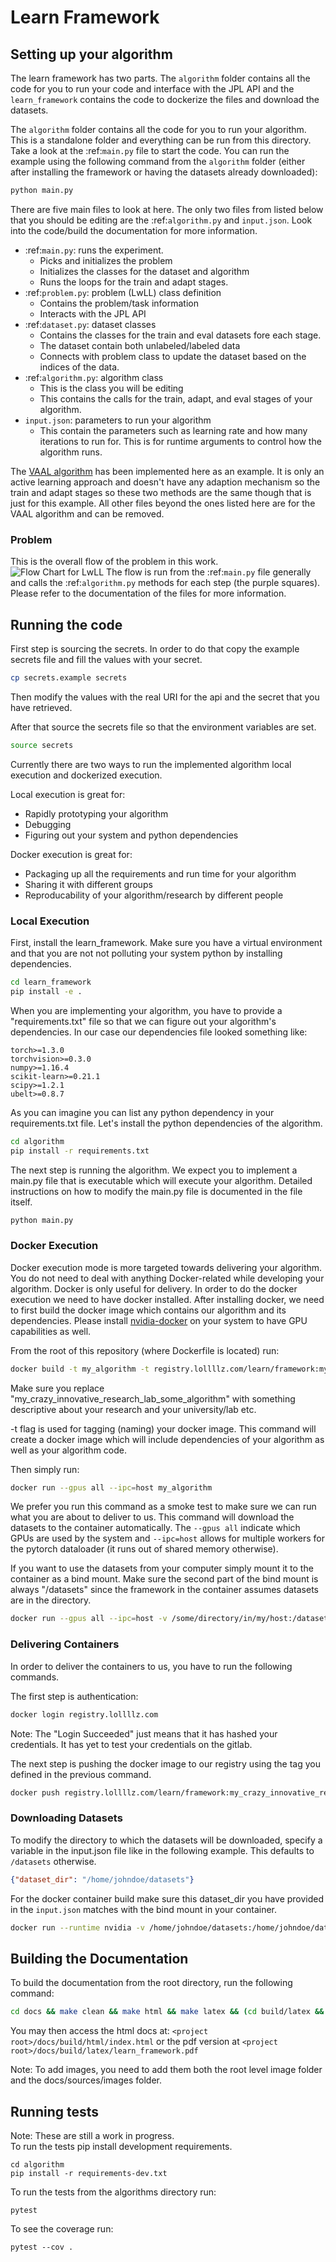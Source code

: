 # Learn Framework

## Setting up your algorithm
The learn framework has two parts. The `algorithm` folder contains all the code for you to run
your code and interface with the JPL API and the `learn_framework` contains the code to dockerize the files and download
the datasets.  

The `algorithm` folder contains all the code for you to run your algorithm.  This is a standalone folder and everything 
can be run from this directory.  Take a look at the :ref:`main.py` file to start the code.  You can run the example 
using the following command from the `algorithm` folder (either after installing the framework or having the datasets 
already downloaded):  

```python
python main.py
```

There are five main files to look at here.  The only two files from listed below that you should be editing are the 
:ref:`algorithm.py` and `input.json`.  Look into the code/build the documentation for more information.  
- :ref:`main.py`: runs the experiment.  
    - Picks and initializes the problem
    - Initializes the classes for the dataset and algorithm
    - Runs the loops for the train and adapt stages.
- :ref:`problem.py`: problem (LwLL) class definition
    - Contains the problem/task information
    - Interacts with the JPL API
- :ref:`dataset.py`: dataset classes
    - Contains the classes for the train and eval datasets fore each stage.  
    - The dataset contain both unlabeled/labeled data
    - Connects with problem class to update the dataset based on the indices of the data.
- :ref:`algorithm.py`: algorithm class
    - This is the class you will be editing
    - This contains the calls for the train, adapt, and eval stages of your algorithm.
- `input.json`: parameters to run your algorithm
    - This contain the parameters such as learning rate and how many iterations to run for.  This is for runtime 
    arguments to control how the algorithm runs.   


The [VAAL algorithm](https://github.com/sinhasam/vaal) has been implemented here as an example. 
It is only an active learning approach and doesn't have any adaption mechanism so the train and adapt stages so these 
two methods are the same though that is just for this example.  All other files beyond the ones listed here are for the
VAAL algorithm and can be removed.  

### Problem 
This is the overall flow of the problem in this work.  
![Flow Chart for LwLL](images/LwLL.png)
The flow is run from the :ref:`main.py` file generally and calls the :ref:`algorithm.py` methods for each step 
(the purple squares).    Please refer to the documentation of the files for more information.


## Running the code

First step is sourcing the secrets. In order to do that copy the example secrets file and fill the values with your 
secret.

```bash
cp secrets.example secrets
```

Then modify the values with the real URI for the api and the secret that you have retrieved.

After that source the secrets file so that the environment variables are set.

```bash
source secrets
```

Currently there are two ways to run the implemented algorithm local execution and dockerized execution.

Local execution is great for: 
- Rapidly prototyping your algorithm
- Debugging
- Figuring out your system and python dependencies
 
Docker execution is great for:
- Packaging up all the requirements and run time for your algorithm
- Sharing it with different groups
- Reproducability of your algorithm/research by different people


### Local Execution

First, install the learn_framework.
Make sure you have a virtual environment and that you are not not polluting your system python by installing 
dependencies.

```bash
cd learn_framework
pip install -e . 
```

When you are implementing your algorithm, you have to provide a "requirements.txt" file so that we can figure
out your algorithm's dependencies. In our case our dependencies file looked something like:

```
torch>=1.3.0
torchvision>=0.3.0
numpy>=1.16.4
scikit-learn>=0.21.1
scipy>=1.2.1
ubelt>=0.8.7
```

As you can imagine you can list any python dependency in your requirements.txt file.
Let's install the python dependencies of the algorithm.

```bash
cd algorithm
pip install -r requirements.txt
```

The next step is running the algorithm. We expect you to implement a main.py file that is 
executable which will execute your algorithm. Detailed instructions on how to modify the main.py 
file is documented in the file itself. 

```bash
python main.py
```

### Docker Execution

Docker execution mode is more targeted towards delivering your algorithm. You do not need to 
deal with anything Docker-related while developing your algorithm. Docker is only useful for delivery.
In order to do the docker execution we need to have docker installed. After installing docker,
we need to first build the docker image which contains our algorithm and its dependencies.  Please install
[nvidia-docker](https://github.com/NVIDIA/nvidia-docker) on your system to have GPU capabilities as well.

From the root of this repository (where Dockerfile is located) run:

```bash
docker build -t my_algorithm -t registry.lollllz.com/learn/framework:my_crazy_innovative_research_lab_some_algorithm .
```

Make sure you replace "my_crazy_innovative_research_lab_some_algorithm" with something descriptive about your research 
and your university/lab etc.

-t flag is used for tagging (naming) your docker image.
This command will create a docker image which will include dependencies of your algorithm as well
as your algorithm code.

Then simply run:

```bash
docker run --gpus all --ipc=host my_algorithm 
```

We prefer you run this command as a smoke test to make sure we can run what you are about to deliver to us.
This command will download the datasets to the container automatically. The `--gpus all` indicate which GPUs 
are used by the system and `--ipc=host` allows for multiple workers for the pytorch dataloader (it runs 
out of shared memory otherwise).  

If you want to use the datasets from your computer simply mount it to the container as a bind mount.
Make sure the second part of the bind mount is always "/datasets" since the framework in the container
assumes datasets are in the directory.

```bash
docker run --gpus all --ipc=host -v /some/directory/in/my/host:/datasets my_algorithm
```

### Delivering Containers

In order to deliver the containers to us, you have to run the following commands.

The first step is authentication:

```bash
docker login registry.lollllz.com
```

Note: The "Login Succeeded" just means that it has hashed your credentials.  It has yet to test your credentials on
the gitlab.  

The next step is pushing the docker image to our registry using the tag you defined in the previous command.

```bash
docker push registry.lollllz.com/learn/framework:my_crazy_innovative_research_lab_some_algorithm
```


### Downloading Datasets

To modify the directory to which the datasets will be downloaded, specify a variable in the input.json file 
like in the following example.  This defaults to `/datasets` otherwise.

```json
{"dataset_dir": "/home/johndoe/datasets"}
```

For the docker container build make sure this dataset_dir you have provided in the `input.json` matches with 
the bind mount in your container. 

```bash
docker run --runtime nvidia -v /home/johndoe/datasets:/home/johndoe/datasets my_algorithm
```

## Building the Documentation
To build the documentation from the root directory, run the following command: 
```bash
cd docs && make clean && make html && make latex && (cd build/latex && make ) 
```

You may then access the html docs at: `<project root>/docs/build/html/index.html`
or the pdf version at `<project root>/docs/build/latex/learn_framework.pdf`

Note: To add images, you need to add them both the root level image folder and the docs/sources/images folder.  

## Running tests
Note: These are still a work in progress.  
To run the tests pip install development requirements.

```
cd algorithm
pip install -r requirements-dev.txt
```

To run the tests from the algorithms directory run:
```
pytest
```

To see the coverage run:
```
pytest --cov .
```
